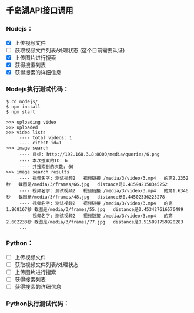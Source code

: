 ## 千岛湖API接口调用
### Nodejs：

- [x]  上传视频文件
- [ ]  获取视频文件列表/处理状态 (这个目前需要认证)
- [x]  上传图片进行搜索
- [x]  获得搜索列表
- [x]  获得搜索的详细信息

### Nodejs执行测试代码：
```
$ cd nodejs/
$ npm install
$ npm start

>>> uploading video
>>> uploaded
>>> video lists
     ---- total videos: 1
     ---- citest id=1
>>> image search
     ---- 目标: http://192.168.3.8:8000/media/queries/6.png
     ---- 本次搜索的ID: 6
     ---- 共搜索到的次数: 60
>>> image search results
     ---- 视频名字: 测试视频2	视频链接 /media/3/video/3.mp4	的第2.2352秒	截图是/media/3/frames/66.jpg	distance是0.415942158345252
     ---- 视频名字: 测试视频2	视频链接 /media/3/video/3.mp4	的第1.6346秒	截图是/media/3/frames/48.jpg	distance是0.44502336225278
     ---- 视频名字: 测试视频2	视频链接 /media/3/video/3.mp4	的第1.868167秒	截图是/media/3/frames/55.jpg	distance是0.453427616576499
     ---- 视频名字: 测试视频2	视频链接 /media/3/video/3.mp4	的第2.602233秒	截图是/media/3/frames/77.jpg	distance是0.515891759920283
     ...
```


### Python：

- [ ]  上传视频文件
- [ ]  获取视频文件列表/处理状态
- [ ]  上传图片进行搜索
- [ ]  获得搜索列表
- [ ]  获得搜索的详细信息

### Python执行测试代码：
```
```

